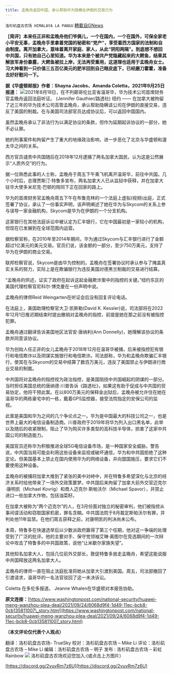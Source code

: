 ```yaml
---
title: 孟晚舟返回中国，承认帮助华为隐瞒在伊朗的交易行为
---
```

`洛杉矶盘古农场 HIMALAYA LA PANGU` [轉載自GNews](https://gnews.org/zh-hans/1556664/)

【**简评**】**本来任正非和孟晚舟他们爷俩儿，一个在国内，一个在国外，可保全家老小平安无事，孟晚舟手里拿着党国的秘密和“党产”，享受着西方国家的法制和自由制度。离开加拿大，意味着离开家庭、家人，从此“阴阳两隔”。到底想不想回中共国，只有她自己心里知道。华为本来是个被共产党隐藏起来的大鳄鱼，结果其解放军身份暴露，大鳄鱼被拉上岸，无法再受重用，这道理也适用于孟晚舟女士。习大神看到一只价值三五百亿美元的肥羊回到自己眼皮底下，已经磨刀霍霍，准备去好好慰问一下。**

**据《华盛顿邮报》作者：Shayna Jacobs、Amanda Coletta，2021年9月25日报道：**
![](https://assets.gnews.org/wp-content/uploads/2021/09/adeuw-wm5ek.jpg)2021年8月18日，在不列颠哥伦比亚省温哥华，华为技术公司首席财务官孟晚舟返回法庭听证。 (Jennifer Gauthier/路透社)
纽约 —— 在加拿大被拘留了近三年的华为技术公司高管孟晚舟，承认帮助隐瞒该公司在伊朗的直接交易，违反了美国的制裁。在与美国司法部官员达成协议后，可以返回中国国内。

虽然孟晚舟承认了非法行为以满足协议的条款，但作为延期起诉协议的一部分，她不必认罪。

她的刑事案件和拘留产生了重大的地缘政治影响，进一步恶化了北京与华盛顿和渥太华之间的关系。

西方官员谴责中共国随后在2018年12月逮捕了两名加拿大国民，认为这是公然展示“人质外交”的行为。

据一位熟悉此事的人士称，孟晚舟于周五下午乘飞机离开温哥华，前往中共国。几个小时后，总理贾斯汀·特鲁多宣布，两名加拿大人已从监狱中获释，并在加拿大驻华大使多米尼克·巴顿的陪同下正在回家的路上。

华为的首席财务官孟晚舟周五下午在布鲁克林的一个法庭上虚拟(视频)出庭，正式签署了协议，承认了一份事实声明，该声明阐述了她在华为与Skycom的关系上参与误导一家金融机构，Skycom是华为在伊朗的一个分支机构。

这家银行在其他法庭诉讼中被认定为汇丰银行，它在中国最初是一家较小的机构，但现在已发展到在全球范围内运营。

据检察官称，在2010年至2014年期间，华为通过Skycom与汇丰银行进行了金额超过1亿美元的美元交易。官员们说，该金额的一部分，至少750万美元，支持了华为在伊朗的商业交易。

联邦检察官说，Skycom是由华为控制的。孟晚舟在签署协议时承认参与了掩盖真实关系的努力，实际上是在欺骗银行为违反美国对德黑兰制裁的交易进行结算。

“孟晚舟的供述，证实了政府在起诉这起金融欺诈案中的指控的关键。”纽约东区的美国代理检察官尼科尔·博克曼在一份声明中说。

孟晚舟的律师Reid Weingarten在听证会后没有回复评论电话。

在法庭上，美国助理检察官大卫·凯斯勒(David K. Kessler)说，司法部将在2022年12月1日推迟期结束时提出撤销对孟晚舟的指控，前提是她在那之前没有被指控犯罪。

孟晚舟通过翻译告诉美国地区法官安·唐纳利(Ann Donnelly)，她理解该协议的条款并同意该协议。

华为创始人任正非的女儿孟晚舟于2018年12月在温哥华被捕，后来被指控犯有银行和电信欺诈以及阴谋实施银行和电信欺诈。司法部称，华为和孟晚舟欺骗汇丰银行，使其在与Skycom的交易中结算了数百万美元，违反了美国禁止与伊朗进行商业交易的制裁。

中共国将对孟晚舟的指控视为政治指控，是美国阻挠中共国崛起的阴谋的一部分。当时担任美国总统的唐纳德·川普告诉《路透社》，如果这有助于促成与中共国的贸易协定，他将干预此案。在以800万美元的保释金出狱后，孟晚舟被允许住在她在温哥华的两栋豪宅中的一栋，戴着GPS监控器，接受法院指定的安保公司的监视。

此案是美国和华为之间的几个争论点之一。华为是中国最大的科技公司之一，也是世界上最大的电信设备制造商。川普政府于2019年将华为列入出口黑名单，此举以及随后的收紧限制，阻止了华为购买许多类型的高科技半导体，损害了这家中共国公司的制造能力。

美国官员还称华为积极推进全球5G电信设备市场，是一种国家安全威胁。警告说，中共国当局可能会利用这些设备来监视或破坏通信，华为和中共国拒绝了这种定论。但美国基本上禁止在国内使用华为的网络设备，并向盟国施压，要求它们不要使用这种设备。

孟晚舟的被捕将加拿大推到了紧张的美中对峙中，并在特鲁多希望深化与北京的经济关系时给他带来了一场外交政策噩梦。中共国后来拘留了加拿大前外交官迈克尔·康明凯（Michael Kovrig）和商人迈克尔·斯帕沃尔（Michael Spavor），并禁止进口一些加拿大作物，包括油菜籽。

在加拿大被称为“两个迈克尔”的人，在3月份面对独立的秘密审判，他们被指控从事间谍活动和窃取国家机密，罪名含糊。中共国法院于8月裁定斯帕沃尔有罪，并判处他11年监禁。在他们周五获释之前，对康明凯的判决尚未公布。

本周，特鲁多在快速选举后以少数派政府赢得了第三个任期，他对这一争端的处理受到了广泛的批评。他的主要对手、保守党领袖艾琳·奥图尔在竞选期间的一次辩论中攻击了特鲁多的中共国政策，说他“让米歇尔家族失望”。

其他知名加拿大人，包括几位前外交部长，敦促特鲁多放走孟晚舟，希望这能说服中共国释放这两名加拿大人。

孟晚舟的律师一直在阻止法庭批准将她从加拿大引渡到美国。周五，司法部撤回了引渡请求，温哥华的一名法官驳回了这一未决诉讼。

Coletta 在多伦多报道。 Jeanne Whalen在华盛顿对本报告协助。

**原文连接：**[https://www.washingtonpost.com/national-security/huawei-meng-wanzhou-plea-deal/2021/09/24/6068d9f4-1d49-11ec-bcb8-0cb135811007\_story.html](https://www.washingtonpost.com/national-security/huawei-meng-wanzhou-plea-deal/2021/09/24/6068d9f4-1d49-11ec-bcb8-0cb135811007_story.html)

**（本文评论仅代表个人观点）**

翻译：洛杉矶盘古农场- TrueSky
校对：洛杉矶盘古农场 – Mike Li
评论：洛杉矶盘古农场 – Mike Li
编辑：洛杉矶盘古农场 – 明子
发布 : 洛杉矶盘古农场 – 彩虹Rainbow
![](https://assets.gnews.org/wp-content/uploads/2021/03/WhatsApp-Image-2021-06-26-at-22.05.30.jpeg)
洛杉矶盘古农场欢迎您加入:(或点击上方图片）

[https://discord.gg/2vuvRm7z6U](https://discord.gg/2vuvRm7z6U)
